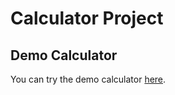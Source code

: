 # Calculator Project

## Demo Calculator

You can try the demo calculator [here](https://hutee-le.github.io/Demo-Calculator/).